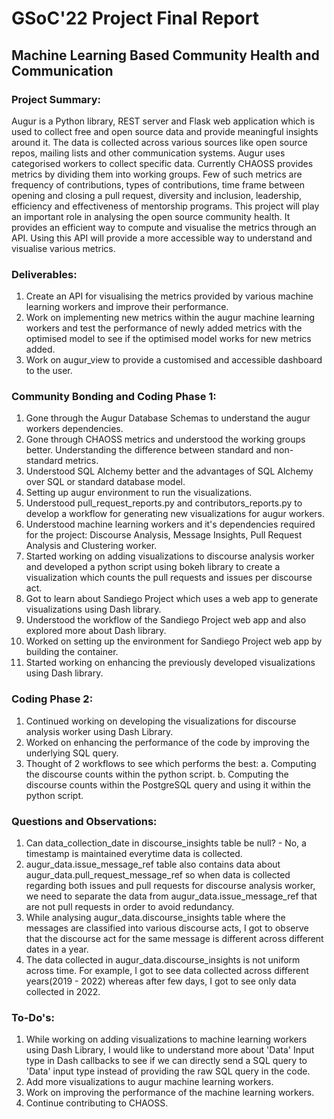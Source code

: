 # GSoC'22 Project Final Report
## Machine Learning Based Community Health and Communication
### Project Summary:
Augur is a Python library, REST server and Flask web application which is used to collect free and open source data and provide meaningful insights around it. The data is collected across various sources like open source repos, mailing lists and other communication systems. Augur uses categorised workers to collect specific data. Currently CHAOSS provides metrics by dividing them into working groups. Few of such metrics are frequency of contributions, types of contributions, time frame between opening and closing a pull request, diversity and inclusion, leadership, efficiency and effectiveness of mentorship programs. This project will play an important role in analysing the open source community health. It provides an efficient way to compute and visualise the metrics through an API. Using this API will provide a more accessible way to understand and visualise various metrics. 
### Deliverables: 
1. Create an API for visualising the metrics provided by various machine learning workers and improve their performance. 
2. Work on implementing new metrics within the augur machine learning workers and test the performance of newly added metrics with the optimised model to see if the optimised model works for new metrics added. 
3. Work on augur_view to provide a customised and accessible dashboard to the user.

### Community Bonding and Coding Phase 1:
1. Gone through the Augur Database Schemas to understand the augur workers dependencies.
2. Gone through CHAOSS metrics and understood the working groups better. Understanding the difference between standard and non-standard metrics.
3. Understood SQL Alchemy better and the advantages of SQL Alchemy over SQL or standard database model.
4. Setting up augur environment to run the visualizations.
5. Understood pull_request_reports.py and contributors_reports.py to develop a workflow for generating new visualizations for augur workers.
6. Understood machine learning workers and it's dependencies required for the project: Discourse Analysis, Message Insights, Pull Request Analysis and Clustering worker.
7. Started working on adding visualizations to discourse analysis worker and developed a python script using bokeh library to create a visualization which counts the pull requests and issues per discourse act.
8. Got to learn about Sandiego Project which uses a web app to generate visualizations using Dash library.
9. Understood the workflow of the Sandiego Project web app and also explored more about Dash library.
10. Worked on setting up the environment for Sandiego Project web app by building the container.
11. Started working on enhancing the previously developed visualizations using Dash library.

### Coding Phase 2:
1. Continued working on developing the visualizations for discourse analysis worker using Dash Library.
2. Worked on enhancing the performance of the code by improving the underlying SQL query.
3. Thought of 2 workflows to see which performs the best: 
    a.  Computing the discourse counts within the python script.
    b.  Computing the discourse counts within the PostgreSQL query and using it within the python script.

### Questions and Observations:
1. Can data_collection_date in discourse_insights table be null? - No, a timestamp is maintained everytime data is collected.
2. augur_data.issue_message_ref table also contains data about augur_data.pull_request_message_ref so when data is collected regarding both issues and pull requests for discourse analysis worker, we need to separate the data from augur_data.issue_message_ref that are not pull requests in order to avoid redundancy.
3. While analysing augur_data.discourse_insights table where the messages are classified into various discourse acts, I got to observe that the discourse act for the same message is different across different dates in a year.
4. The data collected in augur_data.discourse_insights is not uniform across time. For example, I got to see data collected across different years(2019 - 2022) whereas after few days, I got to see only data collected in 2022.

### To-Do's:
1. While working on adding visualizations to machine learning workers using Dash Library, I would like to understand more about 'Data' Input type in Dash callbacks to see if we can directly send a SQL query to 'Data' input type instead of providing the raw SQL query in the code.
2. Add more visualizations to augur machine learning workers.
3. Work on improving the performance of the machine learning workers.
4. Continue contributing to CHAOSS.
